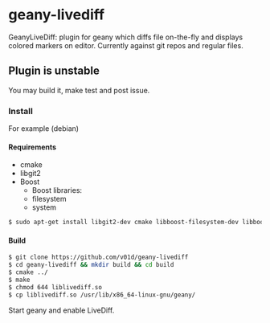 geany-livediff
==============

GeanyLiveDiff: plugin for geany which diffs file on-the-fly and displays colored markers on editor. 
Currently against git repos and regular files.

## Plugin is unstable
You may build it, make test and post issue. 

### Install

For example (debian)

#### Requirements

* cmake
* libgit2
* Boost
   * Boost libraries:
    * filesystem
    * system

```sh
$ sudo apt-get install libgit2-dev cmake libboost-filesystem-dev libboost-system-dev
```

#### Build

```sh
$ git clone https://github.com/v01d/geany-livediff
$ cd geany-livediff && mkdir build && cd build
$ cmake ../
$ make
$ chmod 644 liblivediff.so
$ cp liblivediff.so /usr/lib/x86_64-linux-gnu/geany/
```

Start geany and enable LiveDiff.
